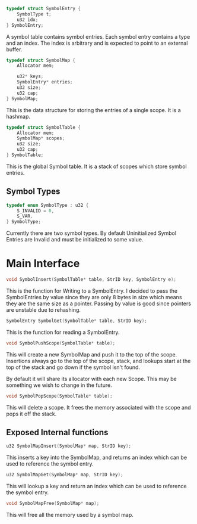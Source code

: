 
```c
typedef struct SymbolEntry {
    SymbolType t; 
    u32 idx;
} SymbolEntry;
```
A symbol table contains symbol entries. Each symbol entry
contains a type and an index. The index is arbitrary and is
expected to point to an external buffer.

```c
typedef struct SymbolMap {
    Allocator mem;

    u32* keys;
    SymbolEntry* entries;
    u32 size;
    u32 cap;
} SymbolMap;
```
This is the data structure for storing the entries of a single
scope. It is a hashmap.



```c
typedef struct SymbolTable {
    Allocator mem;
    SymbolMap* scopes;
    u32 size;
    u32 cap;
} SymbolTable;
```

This is the global Symbol table. It is a stack of scopes which
store symbol entries.

## Symbol Types

```c
typedef enum SymbolType : u32 {
    S_INVALID = 0,
    S_VAR,
} SymbolType;
```

Currently there are two symbol types. By default Uninitialized
Symbol Entries are Invalid and must be initialized to some
value.

# Main Interface


```c
void SymbolInsert(SymbolTable* table, StrID key, SymbolEntry e);
```
This is the function for Writing to a SymbolEntry. I decided
to pass the SymbolEntries by value since they are only 8 bytes
in size which means they are the same size as a pointer. Passing
by value is good since pointers are unstable due to rehashing.

```c
SymbolEntry SymbolGet(SymbolTable* table, StrID key);
```

This is the function for reading a SymbolEntry.

```c
void SymbolPushScope(SymbolTable* table);
```

This will create a new SymbolMap and push it to the
top of the scope. Insertions always go to the top
of the scope, stack, and lookups start at the top
of the stack and go down if the symbol isn't found.

By default it will share its allocator with each new Scope.
This may be something we wish to change in the future.

```c
void SymbolPopScope(SymbolTable* table);
```

This will delete a scope. It frees the memory associated with
the scope and pops it off the stack.


## Exposed Internal functions

```c
u32 SymbolMapInsert(SymbolMap* map, StrID key);
```
This inserts a key into the SymbolMap, and returns an index
which can be used to reference the symbol entry.

```c
u32 SymbolMapGet(SymbolMap* map, StrID key);
```
This will lookup a key and return an index which can be
used to reference the symbol entry.


```c
void SymbolMapFree(SymbolMap* map);
```

This will free all the memory used by a symbol map.

